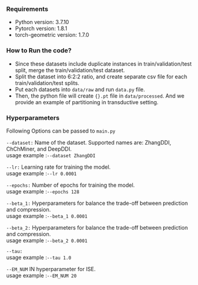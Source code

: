 ### Requirements

- Python version: 3.7.10
- Pytorch version: 1.8.1
- torch-geometric version: 1.7.0

### How to Run the code?

- Since these datasets include duplicate instances in train/validation/test split, merge the train/validation/test dataset.
- Split the dataset into 6:2:2 ratio, and create separate csv file for each train/validation/test splits.
- Put each datasets into ``data/raw`` and run ``data.py`` file.
- Then, the python file will create ``{}.pt`` file in ``data/processed``. And we provide an example of partitioning in transductive setting.

### Hyperparameters
Following Options can be passed to `main.py`

`--dataset:`
Name of the dataset. Supported names are: ZhangDDI, ChChMiner, and DeepDDI.  
usage example :`--dataset ZhangDDI`

`--lr:`
Learning rate for training the model.  
usage example :`--lr 0.0001`

`--epochs:`
Number of epochs for training the model.  
usage example :`--epochs 128`

`--beta_1:`
Hyperparameters for balance the trade-off between prediction and compression.  
usage example :`--beta_1 0.0001`

`--beta_2:`
Hyperparameters for balance the trade-off between prediction and compression.  
usage example :`--beta_2 0.0001`

`--tau:`  
usage example :`--tau 1.0`

`--EM_NUM`
IN hyperparameter for $\text{ISE}$.  
usage example :`--EM_NUM 20`
```